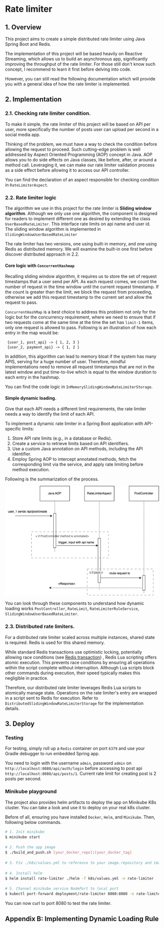# Rate limiter
## 1. Overview

This project aims to create a simple distributed rate limiter using Java Spring Boot and Redis. 

The implementation of this project will be based heavily on Reactive Streaming, which allows us to build an asynchronous app, significantly
improving the throughput of the rate limiter. For those still don't know such concept, I recommend to learn it first before delving into code.

However, you can still read the following documentation which will provide you with a general idea of how the rate limiter is implemented.

## 2. Implementation

### 2.1. Checking rate limiter condition.
To make it simple, the rate limiter of this project will be based on API per user, more specifically the number of posts user can upload
per second in a social media app.

Thinking of the problem, we must have a way to check the condition before allowing the request to proceed. Such cutting-edge problem is
well addressed by Aspect Oriented Programming (AOP) concept in Java. AOP allows you to do side effects on Java classes, like before, after, or
around a method call. Leveraging it, we can make our rate limiter validation process as a side effect before allowing it to access our
API controller.

You can find the declaration of an aspect responsible for checking condition in `RateLimiterAspect`.
### 2.2. Rate limiter logic
The algorithm we use in this project for the rate limiter is **Sliding window algorithm**. Although we only use one algorithm, the component is designed
for readers to implement different one as desired by extending the class `UserBasedRateLimiter`. This interface rate limits on api name and user id.
The sliding window algorithm is implemented in `SlidingWindowUserBasedRateLimiter`

The rate limiter has two versions, one using built-in memory, and one using Redis as distributed memory. We will examine the built-in one first before discover
distributed approach in 2.2.

#### Core logic with `ConcurrentHashmap`
Recalling sliding window algorithm, it requires us to store the set of request timestamps that a user send per API. As each request comes, we
count the number of request in the time window until the current request timestamp. If the count is greater than the limit, we block the request from
proceeding, otherwise we add this request timestamp to the current set and allow the request to pass.

`ConcurrentHashMap` is a best choice to address this problem not only for the logic but for the concurrency requirement, where we need to ensure that
if two requests come at the same time at the time the set has `limit-1` items, only one request is allowed to pass. Following is an illustration of
how each entry in the map would be:

```
 {user_1, post_api} -> { 1, 2, 3 }
 {user_2, payment_api} -> { 1, 2 }
```

In addition, this algorithm can lead to memory bloat if the system has many APIS, serving for a huge number of user. Therefore, mindful implementations need to 
remove all request timestamps that are not in the latest window and put time-to-live which is equal to the window duration to each entry in the hashmap.

You can find the code logic in `InMemorySlidingWindowRateLimiterStorage`.

#### Simple dynamic loading.
Give that each API needs a different limit requirements, the rate limiter needs a way to identify the limit of each API.

To implement a dynamic rate limiter in a Spring Boot application with API-specific limits:
1. Store API rate limits (e.g., in a database or Redis).
2. Create a service to retrieve limits based on API identifiers.
3. Use a custom Java annotation on API methods, including the API identifier.
4. Employ Spring AOP to intercept annotated methods, fetch the corresponding limit via the service, and apply rate limiting before method execution.

Following is the summarization of the process.

![AOP_rate_limiter](/eej_rate_limiter/static/AOP_rate_limiter.jpg)

You can look through these components to understand how dynamic loading works 
`PostController`, `RateLimit`, `RateLimiterRuleService`, `SlidingWindowUserBasedRateLimiter`.

### 2.3. Distributed rate limiters.
For a distributed rate limiter scaled across multiple instances, shared state is required. Redis is used for this shared memory.

While standard Redis transactions use optimistic locking, potentially allowing race conditions (see [Redis transaction](https://redis.io/docs/latest/develop/interact/transactions/#optimistic-locking-using-check-and-set))
, Redis Lua scripting offers atomic execution. This prevents race conditions by ensuring all operations 
within the script complete without interruption. Although Lua scripts block other commands during execution, 
their speed typically makes this negligible in practice.

Therefore, our distributed rate limiter leverages Redis Lua scripts to atomically manage state. 
Operations on the rate limiter's entry are wrapped in a script sent to Redis for execution. 
Refer to `DistributedSlidingWindowRateLimiterStorage` for the implementation details.

## 3. Deploy
### Testing
For testing, simply roll up a `Redis` container on port `6379` and use your Gradle debugger to run embedded Spring
app.

You need to login with the username `admin`, password `admin` on `http://localhost:8080/api/auth/login` before accessing
to post api `http://localhost:8080/api/posts/1`. Current rate limit for creating post is 2 posts per second.
### Minikube playground
The project also provides helm artifacts to deploy the app on Minikube K8s cluster. You can take a look and use it
to deploy on your real k8s cluster.

Before of all, ensuring you have installed `Docker`, `Helm`, and `Minikube`. Then, following below commands.

```bash
# 1. Init minikube
$ minikube start

# 2. Push the app image
$ ./build_and_push.sh [your_docker_repo]:[your_docker_tag]

# 3. Fix ./k8s/values.yml to reference to your image.repository and image.tag

# 4. Install helm
$ helm install rate-limiter ./helm -f k8s/values.yml -n rate-limiter

# 5. Channel minikube service NodePort to local port
$ kubectl port-forward deployment/rate-limiter 8080:8080 -n rate-limiter
```

You can now curl to port 8080 to test the rate limiter.

## Appendix B: Implementing Dynamic Loading Rule

